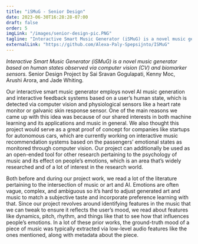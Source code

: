 ```yaml
---
title: "iSMuG - Senior Design"
date: 2023-06-30T16:28:28-07:00
draft: false
order: 5
imgLink: "/images/senior-design-pic.PNG"
tagline: "Interactive Smart Music Generator (iSMuG) is a novel music generator based on human states observed via computer vision (CV) and biomarker sensors."
externalLink: "https://github.com/Alexa-Paly-Spepsijnto/ISMuG"
---
```

*Interactive Smart Music Generator (iSMuG) is a novel music generator based on human states observed via computer vision (CV) and biomarker sensors.*
Senior Design Project by Sai Sravan Gogulapati, Kenny Moc, Arushi Arora, and Jade Whiting.

Our interactive smart music generator employs novel AI music generation and interactive feedback systems based on a user’s human state, which is detected via computer vision and physiological sensors like a heart rate monitor or galvanic skin response sensor. One of the main reasons we came up with this idea was because of our shared interests in both machine learning and its applications and music in general. We also thought this project would serve as a great proof of concept for companies like startups for autonomous cars, which are currently working on interactive music recommendation systems based on the passengers’ emotional states as monitored through computer vision. Our project can additionally be used as an open-ended tool for other research pertaining to the psychology of music and its effect on people’s emotions, which is an area that’s widely researched and of a lot of interest in the research world.

Both before and during our project work, we read a lot of the literature pertaining to the intersection of music or art and AI. Emotions are often vague, complex, and ambiguous so it’s hard to adjust generated art and music to match a subjective taste and incorporate preference learning with that. Since our project revolves around identifying features in the music that we can tweak to ensure it reflects the user’s mood, we read about features like dynamics, pitch, rhythm, and things like that to see how that influences people’s emotions. In a lot of these prior works, the ground-truth mood of a piece of music was typically extracted via low-level audio features like the ones mentioned, along with metadata about the piece.